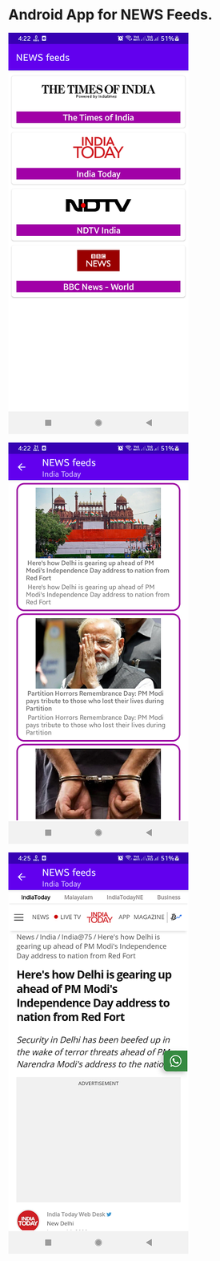# Android App for NEWS Feeds.


![](https://github.com/aniruddhathorat123/Android-NEWS-Feeds/blob/master/screenshots/home.png?raw=true)

![](https://github.com/aniruddhathorat123/Android-NEWS-Feeds/blob/master/screenshots/newslist.png?raw=true)

![](https://github.com/aniruddhathorat123/Android-NEWS-Feeds/blob/master/screenshots/newsWebview.png?raw=true)

